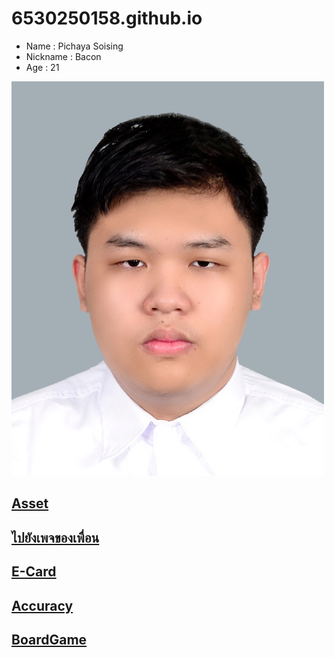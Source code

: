 # 6530250158.github.io
  - Name : Pichaya Soising
  - Nickname : Bacon
  - Age : 21

![Github streak,](Img/01.jpg)


## [Asset](asset.md)

## [ไปยังเพจของเพื่อน](https://1dev04.github.io)

## [E-Card](e_card.md)

## [Accuracy](accuracy.md) 

## [BoardGame](board-game.md) 
